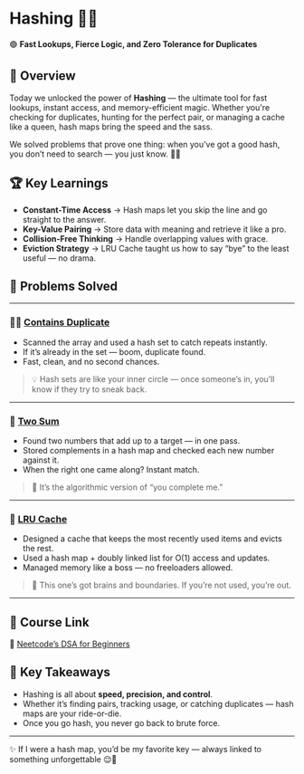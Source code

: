 # Hashing 💅🔐

🟢 **Fast Lookups, Fierce Logic, and Zero Tolerance for Duplicates**

## 📌 Overview

Today we unlocked the power of **Hashing** — the ultimate tool for fast lookups, instant access, and memory-efficient magic. Whether you're checking for duplicates, hunting for the perfect pair, or managing a cache like a queen, hash maps bring the speed and the sass.

We solved problems that prove one thing: when you’ve got a good hash, you don’t need to search — you just know. 💁‍♀️

## 🏆 Key Learnings

- **Constant-Time Access** → Hash maps let you skip the line and go straight to the answer.
- **Key-Value Pairing** → Store data with meaning and retrieve it like a pro.
- **Collision-Free Thinking** → Handle overlapping values with grace.
- **Eviction Strategy** → LRU Cache taught us how to say “bye” to the least useful — no drama.

## 📂 Problems Solved

---

### 🧍‍♀️ [Contains Duplicate](https://leetcode.com/problems/contains-duplicate/)

- Scanned the array and used a hash set to catch repeats instantly.
- If it’s already in the set — boom, duplicate found.
- Fast, clean, and no second chances.

> 💡 Hash sets are like your inner circle — once someone’s in, you’ll know if they try to sneak back.

---

### 💞 [Two Sum](https://leetcode.com/problems/two-sum/)

- Found two numbers that add up to a target — in one pass.
- Stored complements in a hash map and checked each new number against it.
- When the right one came along? Instant match.

> 🥹 It’s the algorithmic version of “you complete me.”

---

### 🧊 [LRU Cache](https://leetcode.com/problems/lru-cache/)

- Designed a cache that keeps the most recently used items and evicts the rest.
- Used a hash map + doubly linked list for O(1) access and updates.
- Managed memory like a boss — no freeloaders allowed.

> 🧠 This one’s got brains and boundaries. If you’re not used, you’re out.

---

## 🔗 Course Link

🔗 [Neetcode’s DSA for Beginners](https://neetcode.io/courses/dsa-for-beginners)

## 🎯 Key Takeaways

- Hashing is all about **speed, precision, and control**.
- Whether it’s finding pairs, tracking usage, or catching duplicates — hash maps are your ride-or-die.
- Once you go hash, you never go back to brute force.

---

✨ If I were a hash map, you’d be my favorite key — always linked to something unforgettable 😌💖